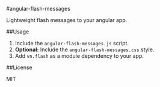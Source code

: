 #angular-flash-messages

Lightweight flash messages to your angular app.

##Usage

1. Include the `angular-flash-messages.js` script.
2. **Optional:** Include the `angular-flash-messages.css` style.
3. Add `vn.flash` as a module dependency to your app.

##License

MIT
